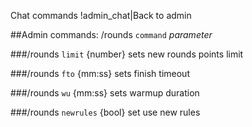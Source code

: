 ﻿Chat commands
!admin_chat|Back to admin

##Admin commands: /rounds `command` _parameter_

###/rounds `limit` {number}
    sets new rounds points limit

###/rounds `fto` {mm:ss}
    sets finish timeout

###/rounds `wu` {mm:ss}
    sets warmup duration

###/rounds `newrules` {bool}
    set use new rules

